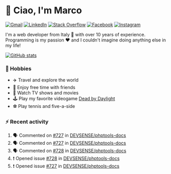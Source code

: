 # 👋 Ciao, I'm Marco

[![Gmail](https://img.shields.io/badge/Gmail-%23BB001B?style=flat-square&logo=gmail&logoColor=white)](mailto:gremo1982@gmail.com)
[![LinkedIn](https://img.shields.io/badge/LinkedIn-%230e76a8?style=flat-square&logo=linkedin)](https://www.linkedin.com/in/marco-polichetti)
[![Stack Overflow](https://img.shields.io/stackexchange/stackoverflow/r/220180?style=flat&logo=stackoverflow&label=Stack%20Overflow&color=%23F47F24)](https://stackoverflow.com/users/220180)
[![Facebook](https://img.shields.io/badge/-Facebook-%234267B2?style=flat-square&logo=facebook&logoColor=white)](https://www.facebook.com/marco.poliketti)
[![Instagram](https://img.shields.io/badge/-Instagram-%23C13584?style=flat-square&logo=instagram&logoColor=white)](https://www.instagram.com/marco.gremo)

I'm a web developer from Italy 🍕 with over 10 years of experience. Programming is my passion ❤️ and I couldn't imagine doing anything else in my life!

[![GitHub stats](https://github-readme-stats.vercel.app/api?username=gremo&show_icons=true&rank_icon=github&theme=transparent)](https://github.com/anuraghazra/github-readme-stats)

### 📅 Hobbies

- ✈️ Travel and explore the world
- 🍻 Enjoy free time with friends
- 🎥 Watch TV shows and movies
- 🕹️ Play my favorite videogame [Dead by Daylight](https://deadbydaylight.com)
- ⚽ Play tennis and five-a-side

### ⚡ Recent activity

<!--START_SECTION:activity-->
1. 🗣 Commented on [#727](https://github.com/DEVSENSE/phptools-docs/issues/727#issuecomment-2504021493) in [DEVSENSE/phptools-docs](https://github.com/DEVSENSE/phptools-docs)
2. 🗣 Commented on [#727](https://github.com/DEVSENSE/phptools-docs/issues/727#issuecomment-2503589660) in [DEVSENSE/phptools-docs](https://github.com/DEVSENSE/phptools-docs)
3. 🗣 Commented on [#728](https://github.com/DEVSENSE/phptools-docs/issues/728#issuecomment-2501046818) in [DEVSENSE/phptools-docs](https://github.com/DEVSENSE/phptools-docs)
4. ❗ Opened issue [#728](https://github.com/DEVSENSE/phptools-docs/issues/728) in [DEVSENSE/phptools-docs](https://github.com/DEVSENSE/phptools-docs)
5. ❗ Opened issue [#727](https://github.com/DEVSENSE/phptools-docs/issues/727) in [DEVSENSE/phptools-docs](https://github.com/DEVSENSE/phptools-docs)
<!--END_SECTION:activity-->
